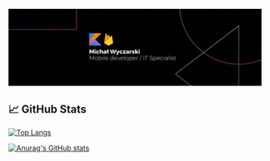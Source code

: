 
[![Header](https://raw.githubusercontent.com/RedC4ke/Redc4ke/main/Banner.png "Header")](https://www.linkedin.com/in/micha%C5%82-wyczarski/)

## 📈 GitHub Stats

[![Top Langs](https://github-readme-stats.vercel.app/api/top-langs/?username=Redc4ke&layout=compact&count_private=true&show_icons=true&theme=vision-friendly-dark)](https://github.com/anuraghazra/github-readme-stats)

[![Anurag's GitHub stats](https://github-readme-stats.vercel.app/api?username=Redc4ke&count_private=true&show_icons=true&theme=vision-friendly-dark&hide=contribs)](https://github.com/anuraghazra/github-readme-stats)

